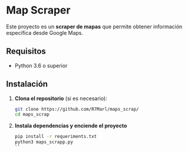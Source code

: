 # Map Scraper

Este proyecto es un **scraper de mapas** que permite obtener información específica desde Google Maps.

## Requisitos

- Python 3.6 o superior

## Instalación

1. **Clona el repositorio** (si es necesario):

   ```bash
   git clone https://github.com/R7Marl/maps_scrap/
   cd maps_scrap

   ```
2. **Instala dependencias y enciende el proyecto**
    ```bash
    pip install -r requeriments.txt
    python3 maps_scrapp.py
    ``
